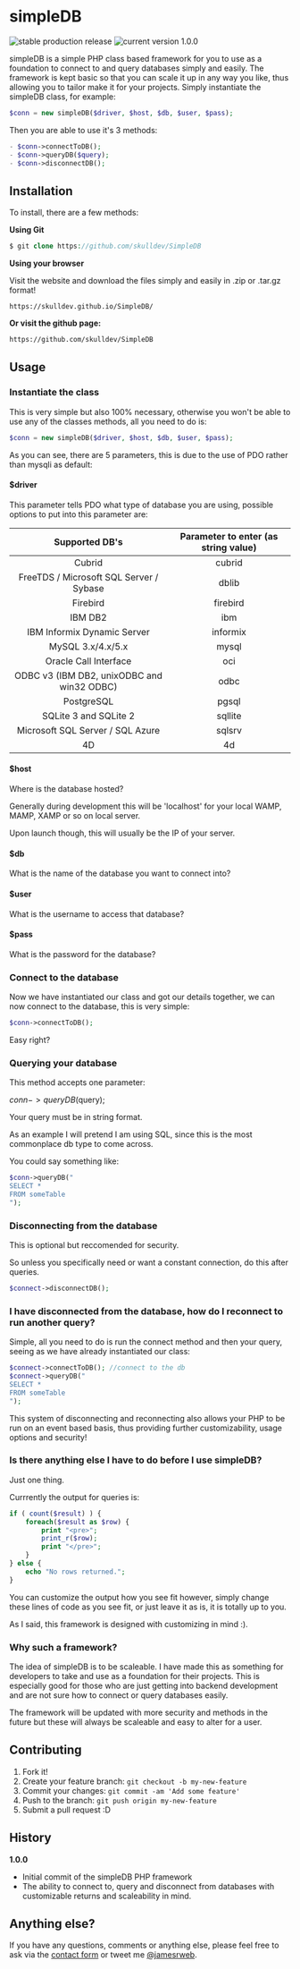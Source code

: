 # simpleDB

![stable production release](https://img.shields.io/badge/build-stable%20production-brightgreen.svg)
![current version 1.0.0](https://img.shields.io/badge/current%20version-1.0.0-yellow.svg)

simpleDB is a simple PHP class based framework for you to use as a foundation to connect to and query databases simply and easily. The framework is kept basic so that you can scale it up in any way you like, thus allowing you to tailor make it for your projects. Simply instantiate the simpleDB class, for example:

```php
$conn = new simpleDB($driver, $host, $db, $user, $pass);
```

Then you are able to use it's 3 methods: 
```php
- $conn->connectToDB();
- $conn->queryDB($query);
- $conn->disconnectDB();
```

## Installation

To install, there are a few methods:

**Using Git**

```php
$ git clone https://github.com/skulldev/SimpleDB
```

**Using your browser**

Visit the website and download the files simply and easily in .zip or .tar.gz format!
```
https://skulldev.github.io/SimpleDB/
```

**Or visit the github page:**

```
https://github.com/skulldev/SimpleDB
```

## Usage

### Instantiate the class

This is very simple but also 100% necessary, otherwise you won't be able to use any of the classes methods, all you need to do is:

```php
$conn = new simpleDB($driver, $host, $db, $user, $pass);
```

As you can see, there are 5 parameters, this is due to the use of PDO rather than mysqli as default:

#### $driver

This parameter tells PDO what type of database you are using, possible options to put into this parameter are:

| Supported DB's | Parameter to enter (as string value) |
|:-------------: |:-------------:|
| Cubrid | cubrid |
| FreeTDS / Microsoft SQL Server / Sybase | dblib |
| Firebird | firebird |
| IBM DB2 | ibm |
| IBM Informix Dynamic Server | informix |
| MySQL 3.x/4.x/5.x | mysql |
| Oracle Call Interface | oci |
| ODBC v3 (IBM DB2, unixODBC and win32 ODBC) | odbc |
| PostgreSQL | pgsql |
| SQLite 3 and SQLite 2 | sqllite |
| Microsoft SQL Server / SQL Azure | sqlsrv |
| 4D | 4d |

#### $host

Where is the database hosted?

Generally during development this will be 'localhost' for your local WAMP, MAMP, XAMP or so on local server.

Upon launch though, this will usually be the IP of your server.

#### $db

What is the name of the database you want to connect into?

#### $user

What is the username to access that database?

#### $pass

What is the password for the database?

### Connect to the database

Now we have instantiated our class and got our details together, we can now connect to the database, this is very simple:

```php
$conn->connectToDB();
```

Easy right?

### Querying your database

This method accepts one parameter:

$conn->queryDB($query);

Your query must be in string format.

As an example I will pretend I am using SQL, since this is the most commonplace db type to come across.

You could say something like:

```php
$conn->queryDB("
SELECT *
FROM someTable
");
```

### Disconnecting from the database

This is optional but reccomended for security.

So unless you specifically need or want a constant connection, do this after queries.

```php
$connect->disconnectDB();
```

### I have disconnected from the database, how do I reconnect to run another query?

Simple, all you need to do is run the connect method and then your query, seeing as we have already instantiated our class:

```php
$connect->connectToDB(); //connect to the db
$connect->queryDB("
SELECT *
FROM someTable 
");
```

This system of disconnecting and reconnecting also allows your PHP to be run on an event based basis, thus providing further customizability, usage options and security!

### Is there anything else I have to do before I use simpleDB?

Just one thing.

Currrently the output for queries is:

```php
if ( count($result) ) {
    foreach($result as $row) {
        print "<pre>";
        print_r($row);
        print "</pre>";
    }
} else {
    echo "No rows returned.";
}
```

You can customize the output how you see fit however, simply change these lines of code as you see fit, or just leave it as is, it is totally up to you.

As I said, this framework is designed with customizing in mind :).

### Why such a framework?

The idea of simpleDB is to be scaleable. I have made this as something for developers to take and use as a foundation for their projects. This is especially good for those who are just getting into backend development and are not sure how to connect or query databases easily. 

The framework will be updated with more security and methods in the future but these will always be scaleable and easy to alter for a user.

## Contributing

1. Fork it!
2. Create your feature branch: `git checkout -b my-new-feature`
3. Commit your changes: `git commit -am 'Add some feature'`
4. Push to the branch: `git push origin my-new-feature`
5. Submit a pull request :D

## History

**1.0.0**

- Initial commit of the simpleDB PHP framework
- The ability to connect to, query and disconnect from databases with customizable returns and scaleability in mind.

Anything else?
----------

If you have any questions, comments or anything else, please feel free to ask via the [contact form](http://jamesrobb.co.uk/contact) or tweet me [@jamesrweb](http://twitter.com/jamesrweb).
